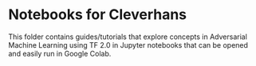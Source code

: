 # Notebooks for Cleverhans
>
This folder contains guides/tutorials that explore concepts in Adversarial Machine Learning using TF 2.0 in Jupyter notebooks that can be opened and easily run in Google Colab.
